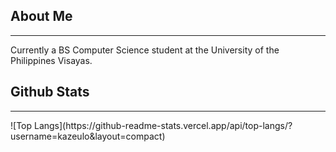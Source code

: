 ## About Me
<hr>
Currently a BS Computer Science student at the University of the Philippines Visayas.

## Github Stats
<hr>
![Top Langs](https://github-readme-stats.vercel.app/api/top-langs/?username=kazeulo&layout=compact)
